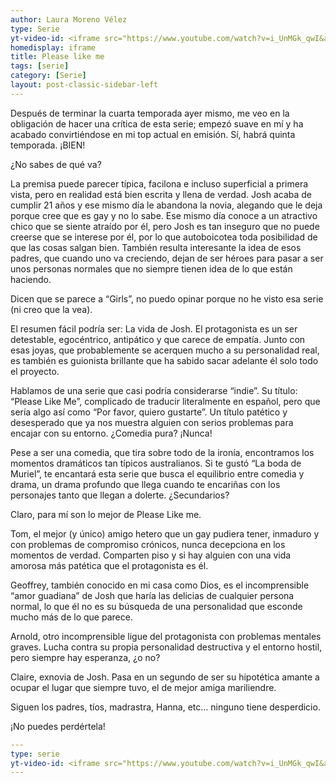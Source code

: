 ```yaml
---
author: Laura Moreno Vélez
type: Serie
yt-video-id: <iframe src="https://www.youtube.com/watch?v=i_UnMGk_qwI&ab_channel=pivot" webkitallowfullscreen mozallowfullscreen allowfullscreen></iframe>
homedisplay: iframe
title: Please like me
tags: [serie]
category: [Serie]
layout: post-classic-sidebar-left
---
```

Después de terminar la cuarta temporada ayer mismo, me veo en la obligación de hacer una crítica de esta serie; empezó suave en mí y ha acabado convirtiéndose en mi top actual en emisión. Sí, habrá quinta temporada. ¡BIEN!

¿No sabes de qué va?

La premisa puede parecer típica, facilona e incluso superficial a primera vista, pero en realidad está bien escrita y llena de verdad. Josh acaba de cumplir 21 años y ese mismo día le abandona la novia, alegando que le deja porque cree que es gay y no lo sabe. Ese mismo día conoce a un atractivo chico que se siente atraído por él, pero Josh es tan inseguro que no puede creerse que se interese por él, por lo que autoboicotea toda posibilidad de que las cosas salgan bien. También resulta interesante la idea de esos padres, que cuando uno va creciendo, dejan de ser héroes para pasar a ser unos personas normales que no siempre tienen idea de lo que están haciendo.

Dicen que se parece a “Girls”, no puedo opinar porque no he visto esa serie (ni creo que la vea).

El resumen fácil podría ser: La vida de Josh. El protagonista es un ser detestable, egocéntrico, antipático y que carece de empatía. Junto con esas joyas, que probablemente se acerquen mucho a su personalidad real, es también es guionista brillante que ha sabido sacar adelante él solo todo el proyecto.

Hablamos de una serie que casi podría considerarse “indie”. Su título: “Please Like Me”, complicado de traducir literalmente en español, pero que sería algo así como “Por favor, quiero gustarte”. Un título patético y desesperado que ya nos muestra alguien con serios problemas para encajar con su entorno. ¿Comedia pura? ¡Nunca!

Pese a ser una comedia, que tira sobre todo de la ironía, encontramos los momentos dramáticos tan típicos australianos. Si te gustó “La boda de Muriel”, te encantará esta serie que busca el equilibrio entre comedia y drama, un drama profundo que llega cuando te encariñas con los personajes tanto que llegan a dolerte.
¿Secundarios?

Claro, para mí son lo mejor de Please Like me.

Tom, el mejor (y único) amigo hetero que un gay pudiera tener, inmaduro y con problemas de compromiso crónicos, nunca decepciona en los momentos de verdad. Comparten piso y si hay alguien con una vida amorosa más patética que el protagonista es él.

Geoffrey, también conocido en mi casa como Dios, es el incomprensible “amor guadiana” de Josh que haría las delicias de cualquier persona normal, lo que él no es su búsqueda de una personalidad que esconde mucho más de lo que parece.

Arnold, otro incomprensible ligue del protagonista con problemas mentales graves. Lucha contra su propia personalidad destructiva y el entorno hostil, pero siempre hay esperanza, ¿o no?

Claire, exnovia de Josh. Pasa en un segundo de ser su hipotética amante a ocupar el lugar que siempre tuvo, el de mejor amiga mariliendre.

Siguen los padres, tíos, madrastra, Hanna, etc… ninguno tiene desperdicio. 

¡No puedes perdértela!

```yml
---
type: serie
yt-video-id: <iframe src="https://www.youtube.com/watch?v=i_UnMGk_qwI&ab_channel=pivot" webkitallowfullscreen mozallowfullscreen allowfullscreen></iframe>
---
```
